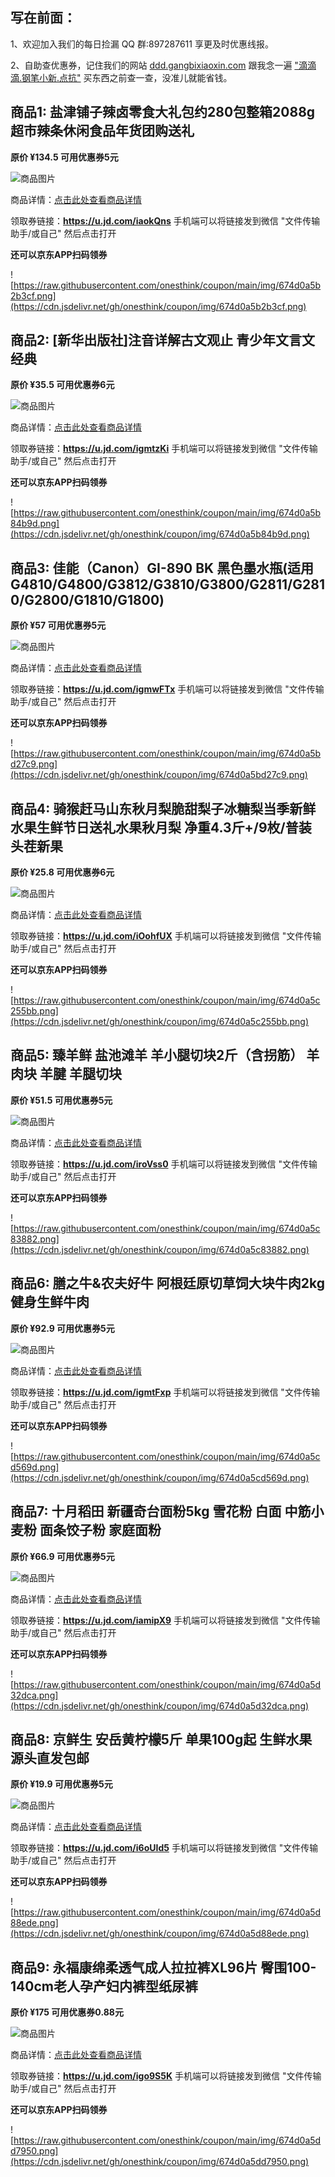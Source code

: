 ## 写在前面：

1、欢迎加入我们的每日捡漏 QQ 群:897287611 享更及时优惠线报。

2、自助查优惠券，记住我们的网站 [ddd.gangbixiaoxin.com](https://ddd.gangbixiaoxin.com) 跟我念一遍 ["滴滴滴.钢笔小新.点抗"](https://ddd.gangbixiaoxin.com) 买东西之前查一查，没准儿就能省钱。

## 商品1: 盐津铺子辣卤零食大礼包约280包整箱2088g 超市辣条休闲食品年货团购送礼

**原价 ¥134.5 可用优惠券5元**

![商品图片](https://img14.360buyimg.com/pop/jfs/t1/212154/9/43760/155341/6731be77F0b8f42f3/5af819f83833686f.png)

商品详情：[点击此处查看商品详情](https://union-click.jd.com/jdc?e=1003156031&amp;p=JF8BAacJK1olVQQEXF5VDkIeM28JGlsXWAUDUVpVCXtTXDdWRGtMGENDFlVDFhBPXDlfTwQKBlMdBgABFhNSVzMXQh5JAAhADhpRbCtxdzALZlxNKkNqAQwUay5yURFrGBlsMwQDXAM9Tit-WRNIfRNQWnlnIUkdBD9ucwp_eDBVKQRyPSo-QQ9vdgtbeQJxX3JgXTk_US9TdyRzbDkULU12HFYtbDhrAQ9AEy13BE9FIFwhbzB0YC5_GSNxKV9hCygpfxZCei5Jfz5ANmRhEl8lcT91egwIWSxsB292NyUKODN_XDBoSCx-OHl0Jj0tXBtiRRdQfCsZUTYDZF1cCEweBWgOEl4lbQYCZAgzCEoWAm4BHVkQVDYDZF5bCkkXAmwIH1kWWAQyVFZaOJy6u7qCqo6d5NKc3Inkr56ev7uWk2slbQUyVF9cCksTBG4KG2slXQUyV24DZkpEBWwBHlJGM1oHUwxVTwJUbW8JHV0VVAQFVG5fCUoVAV84Kz91O3JdVyNaUDxSazpaUjhwOFR8N10fcSUVAmdVex11NFx-FDgVTUxoZho4G2s)

领取券链接：**https://u.jd.com/iaokQns** 手机端可以将链接发到微信 "文件传输助手/或自己" 然后点击打开

**还可以京东APP扫码领券**

![https://raw.githubusercontent.com/onesthink/coupon/main/img/674d0a5b2b3cf.png](https://cdn.jsdelivr.net/gh/onesthink/coupon/img/674d0a5b2b3cf.png)

## 商品2: [新华出版社]注音详解古文观止 青少年文言文经典

**原价 ¥35.5 可用优惠券6元**

![商品图片]()

商品详情：[点击此处查看商品详情](https://union-click.jd.com/jdc?e=1003156031&amp;p=JF8BAdoJK1olXwMKUltaCkkSBV8IGlsVWgUGVVZbDkMfC19MRANLAjZbERscSkAJHTRQRA1CCVkdDwtCWhVLHTdNTwcKBENeCVAfUg8bfTBMZxBGBW1lIioiXklXdgtYUz9xLwFKOlw-bS1IYzt2Y15uNWB3AgQJU1xXDxtxazliPnlAIyctWD9eeDB-YgFNOWJ2Ej4VUiJ1ShNObwBmJGFYJBcqUEpyYSYJWztnB29gVS4bfzlzZgxrfAxhJFRgIC0USD9-Zw9zfCcTOE5hIjkCViNFZRNqbBJcA2VwMy4qazRSdzdocjtMCEViHD0kfy9jBBlhZzJiLn1dIyclaj91YCh8Yg1yKU8CFyg0dCtsY3sKbk8XKDZ0LTwgfS9TYA1beTlWDWdZVwgoSRd3D2M4GmsWXAYFXVhaDkISM18IG2tUMwEBUV1VAXsWM28OGVkVXAUCUFtbC04nA2cPK4y45dOI5YvVsZ-Ji7ixvI6c4dKc3G5tOEgnA24JGVsRWgcAVG5tCEgnAF9WdVpGWgNWVVpUZhcSBD0AUlkdMwYDU11eDUsfAF8KGloXXzYyZCACTDdcUDdjfC1hIlAAFCs5WANzZx0PUzUXPmNkCz4JdjMSeAdubg1PCV0yVG4)

领取券链接：**https://u.jd.com/igmtzKi** 手机端可以将链接发到微信 "文件传输助手/或自己" 然后点击打开

**还可以京东APP扫码领券**

![https://raw.githubusercontent.com/onesthink/coupon/main/img/674d0a5b84b9d.png](https://cdn.jsdelivr.net/gh/onesthink/coupon/img/674d0a5b84b9d.png)

## 商品3: 佳能（Canon）GI-890 BK 黑色墨水瓶(适用G4810/G4800/G3812/G3810/G3800/G2811/G2810/G2800/G1810/G1800)

**原价 ¥57 可用优惠券5元**

![商品图片](https://img14.360buyimg.com/pop/jfs/t1/156565/15/31120/21699/6347a01cEb6533202/ee6cdc787de7f4db.png)

商品详情：[点击此处查看商品详情](https://union-click.jd.com/jdc?e=1003156031&amp;p=JF8BAaYJK1olXwYLUVxVDksRB18LGVoSWgcAZBoCUBVIMzZNXhpXVhgcDwYCXhxDXHBTTkRHA1ocDBsJVFRORjNVFRlPGQpCNAckbTd-XzFcUD5TKn8BDBskCDZNZi1mHBtTVGZiFRcpCSJRQyhvHiQVSkYOIFwhbT9OfCt8QSxzKWJAUjwkazdgWS0BfzlqPmVYClc4cTBrdzJ8HjlsPnp2DhsCfwNjZRtQeBxiAm5lIxcIVz1uUTdgRD9mOwRXMTkuYAh1AhtqbDhyHXIAMDgpQThXex8cGS4BX3MyPyM0QBVgeDpoGyFlCgYBHTwgaillY2MEK1olXgcCU1dbD00eBl84G1slH2jX2NyEusdWQTpmXglHbQcyVFhfCksWAG8MHF0SWjYCXFlt3-av1uW5ztOsiZiKg-f63cKr1_GAK2slXjYCVV9fCE8QAm0IK2sVXjYBZAAzCRgQBmYIGFl7AQMFBlYVVwx5A24PGFwUWQMLZFxcCUkVM184WztMJGN-PQIDXAByRRhxGANQJAZ_DjsfZkxXRWZoexpcKQdrEh4ab05oA18IKw)

领取券链接：**https://u.jd.com/igmwFTx** 手机端可以将链接发到微信 "文件传输助手/或自己" 然后点击打开

**还可以京东APP扫码领券**

![https://raw.githubusercontent.com/onesthink/coupon/main/img/674d0a5bd27c9.png](https://cdn.jsdelivr.net/gh/onesthink/coupon/img/674d0a5bd27c9.png)

## 商品4: 骑猴赶马山东秋月梨脆甜梨子冰糖梨当季新鲜水果生鲜节日送礼水果秋月梨 净重4.3斤+/9枚/普装 头茬新果

**原价 ¥25.8 可用优惠券6元**

![商品图片](https://img14.360buyimg.com/pop/jfs/t1/88621/30/51943/682079/67176267F11ef26cb/b792eb673cfce8f0.png)

商品详情：[点击此处查看商品详情](https://union-click.jd.com/jdc?e=1003156031&amp;p=JF8BAdwJK1olXwcEXF1UD0wfB18IGlocXwYDV15YCkMUAV9MRANLAjZbERscSkAJHTRQRA1CCVkdDwtCWhVLHTdNTwcKBENeCVAfUg8bQCxqHD1mGQZ-Dx9aWANudh1uGwcWLXoKOlwDST5UZwZDXSR3G1pCCVkiflxXDxtxaz5sLm1FIDclaj9kaDB8GSdNOWV2EikVUih1AhNOeBBlOmFbKBcpekpzYW5aWyxnB2FgVT4bfzljYRsJTgxhJFRRIC0ISDxuawtzfCcTOE5hIjkCViNFZRNqez9AH2Z7NDc-QTMQdQZgci9MXAB0PT4_fy9_Cgxqfz51BGVdNCctbD9fYCh8GStzKnV9FCpfeC1sY3sKbk8XKDZ8IQkDeB1sSw0IRwJtJkJQMSUVdR1BD2M4GmsWXAYFXVhaDkISM18IG2tUMwYDUFZbCEoXM244G10XXwYDV15ZAUofAl8IE1wliqu6gdTs3cOu1_GAzOKyiI--gMDVOHsnAF8IGloXXQIFVVxdOHsXAF8LKwV7XFUKVFheWkJ5X2oPSVNeA0VsVF9bDEIeAGoJK1kUXAQAZG5tSwh1BAl7X1tpBkcFBBYkfTlxAzMLaycdMwRcFSsebCJcRRBqXQdVAAF9Im5dOA)

领取券链接：**https://u.jd.com/iOohfUX** 手机端可以将链接发到微信 "文件传输助手/或自己" 然后点击打开

**还可以京东APP扫码领券**

![https://raw.githubusercontent.com/onesthink/coupon/main/img/674d0a5c255bb.png](https://cdn.jsdelivr.net/gh/onesthink/coupon/img/674d0a5c255bb.png)

## 商品5: 臻羊鲜 盐池滩羊 羊小腿切块2斤（含拐筋） 羊肉块 羊腱 羊腿切块

**原价 ¥51.5 可用优惠券5元**

![商品图片](https://img14.360buyimg.com/pop/jfs/t1/39302/31/24047/143334/66cc2940F0cd85b9a/4ff4130923daa840.png)

商品详情：[点击此处查看商品详情](https://union-click.jd.com/jdc?e=1003156031&amp;p=JF8BAbYJK1olXwIGUlxUAEMUCl8IGloVXwACVF1UAEonRzBQRQQlBENHFRxWFlVMWzBeTA9KQl1XSwwDVFVPRjtUBAJQAVsMFgQZBDBeWy9_fFh3PEBxAzYqQz4VUBltewVyHmgALyQ_QStuCzZ6SR5gLkdgAQlKSEdjeh9tbDh-HHJ7ID0kewJTexpsSDlMOQR2Nlc6ahJzRxtDYCx3XHZJIBZVeC9kf21oU1NjP19LEypfdCxsYAxJbFltOXJbNwErfDxKVhZJWj9wCG1gNxhccDJjYRZrGxliJFxrID0mX3tnBjVjYQBsW2NJCAhbfS1vBG8JTiRTUQoyVW5eCUsQCmkPHVIQbTYCVG4fZpKhibmHoIOW8N-0z4f8nJyxpbaxmo-e-zYDZF5bCkkXAmwIHFoXWAMyVFZaOJy6u7qCqo6d5NKc3Inkr56ev7uWk2slbQUyVF9cCksTBG4KG2slXQUyV24DZkpEBGoBG1gWM1oHUwwNCBwSbW8JHFgSWQIKVm5fCUoVAV84KyBcBUZ1M10_aQ1kVAd_UC4XDnBnNAA6SyUVeBVqUjtsVV9wBhsoewp1Vjg4G2s)

领取券链接：**https://u.jd.com/iroVss0** 手机端可以将链接发到微信 "文件传输助手/或自己" 然后点击打开

**还可以京东APP扫码领券**

![https://raw.githubusercontent.com/onesthink/coupon/main/img/674d0a5c83882.png](https://cdn.jsdelivr.net/gh/onesthink/coupon/img/674d0a5c83882.png)

## 商品6: 膳之牛&amp;农夫好牛 阿根廷原切草饲大块牛肉2kg 健身生鲜牛肉

**原价 ¥92.9 可用优惠券5元**

![商品图片](https://img14.360buyimg.com/pop/jfs/t1/242868/30/15231/140358/66cd4acfF185c6188/b4d08297f8e0febd.png)

商品详情：[点击此处查看商品详情](https://union-click.jd.com/jdc?e=1003156031&amp;p=JF8BAZ8JK1olXDYCVV9dCkweAG8NGVglGVlaCgFtUQ5SQi0DBUVOBVlUAwoCFxBCHD1WR0VNGFJeSwcYVBYZQTVMF1h9JG5CPypUDBdOBw8PZTNsXQ4LCB1VfiUVUDBrcz9ULmdlKQ5fUTxTfGgfW1dhJHZnIz02Vj1-ew18aDBXJXNmBzwEbEljYWZveQJxGXJJLyk_CTtcdycAaz9mIQRiHFYrahJeRBsKZzxuPmVDI1wlbD9OYDB-byxICH9DFTo4XSB1YCkJYyJhP39hVBwqcRF-dwxzTGt8K2ViPQ45YCgQAD9rZiV0Lm91KCcbBEcnAl8LGlsSVAAFUldYOHsXA19edVsUXAcCXF9eDkonAl8IHVkXXQcBVFleAEgSM28AHGvC8L7X3u-IgPLDneffovzA1LrWytZtOHsUM28JGlkVWQEDVl5tOEsUM2w4RTUUDg4CV1ZbCiVLBmhaS1lBHWgCVVhZDkMfAWo4GVoUXwQyZG5eYDJ_QwR8El9JBAJiUyA1cUsfCjNLEy17X1VdNzY5STh2ZBJYGQJiGXkFZF5t)

领取券链接：**https://u.jd.com/igmtFxp** 手机端可以将链接发到微信 "文件传输助手/或自己" 然后点击打开

**还可以京东APP扫码领券**

![https://raw.githubusercontent.com/onesthink/coupon/main/img/674d0a5cd569d.png](https://cdn.jsdelivr.net/gh/onesthink/coupon/img/674d0a5cd569d.png)

## 商品7: 十月稻田 新疆奇台面粉5kg 雪花粉 白面 中筋小麦粉 面条饺子粉 家庭面粉

**原价 ¥66.9 可用优惠券5元**

![商品图片](https://img14.360buyimg.com/pop/jfs/t1/239442/11/9355/93012/666992eaF21e3a0e4/740ff36a811d7dd2.png)

商品详情：[点击此处查看商品详情](https://union-click.jd.com/jdc?e=1003156031&amp;p=JF8BAasJK1olXwQAVFZeDUwQBl8IGloUXA4KXFpYCUknRzBQRQQlBENHFRxWFlVMWzBeTA9KQl1XSwwDVFVPRjtUBAJQAVsMFgQZBBJRXRtxfAtpHQVVKiNYeE9NAm5JWABgCWgAERYqTg1gAhdgfQVeBXxEMRZKSEdjeh9tbChyAnB7DjgpeyxSexpsSDlMOQR2Nlc6ahJzRxtDYCx3XHZJIBZVeC9kf21oU1NjP19LEypfdCxsYAxJbFltOXJbNwErfDxKVhZJWj9wCG1gNxhccDJjYRZrGxliJFxrID0mX3t_VQ0BTTBqOmVfKgUpWA5hawxaTQx1UQoyVW5eCUsQCmkPHVIQbTYCVG4fZp-rs7ilooyu-dGn215tCXsXBW0KG1oWXQEHU11YOEsfBF_ftuPA17fX3OeJlsPAusjdkufBw44yZG5eOEsWAm0IH1wUXwYyZF5eOEgnXQEJSF5HCFQEBjABDUxFU2pIGDUVXAAGV1leD00nAW4JGVklbTZbEgApcSxHfy8LTCVoWHYGDl9cSQhMdjtmGR5dKkBEI18lYC1JSDdyXT5dbQYy)

领取券链接：**https://u.jd.com/iamipX9** 手机端可以将链接发到微信 "文件传输助手/或自己" 然后点击打开

**还可以京东APP扫码领券**

![https://raw.githubusercontent.com/onesthink/coupon/main/img/674d0a5d32dca.png](https://cdn.jsdelivr.net/gh/onesthink/coupon/img/674d0a5d32dca.png)

## 商品8: 京鲜生 安岳黄柠檬5斤 单果100g起 生鲜水果 源头直发包邮

**原价 ¥19.9 可用优惠券5元**

![商品图片](https://img14.360buyimg.com/pop/jfs/t1/157214/16/39545/137422/6669a825F875b2352/a16a699ded042be7.png)

商品详情：[点击此处查看商品详情](https://union-click.jd.com/jdc?e=1003156031&amp;p=JF8BAZ8JK1olXDYCVV9cAEMfAWsAHV4lGVlaCgFtUQ5SQi0DBUVOBVlUAwoCFxBCHD1WR0VNGFJeSwcYVBYZQTVMFzNMHg9rBwsYTywVShFAQSJ-K1JRNQEmQyUVC29fQj1wLQ5rFy1YeBxJYDIfW1dhJHZnIy0UVz1ufwlxeCBVJXNmBzwEbEljYWZveQJxGXJJLyk_CTtcdycAaz9mIQRiHFYrahJeRBsKZzxuPmVDI1wlbD9OYDB-byxICH9DFTo4XSB1YCkJYyJhP39hVBwqcRF-dwxzTGtQI2B_FD1cCytCR21VGQ4WGgMHJyAbBEcnAl8LGlsSVAAFUldYOHsXA19edVsUXAcHU1deD04nAl8IHVkXXQcBVFlUC0kTM28AHGvC8L7X3u-IgPLDneffovzA1LrWytZtOHsUM28JGlkVWQEDVl5tOEsUM2w4RTUUDgEFVVddACVLBmhaS11NBGgCVVleCUIeBGk4GVoUXwQyZG41UQgeajxdXhxyX098HAQkYz1DUA5XYBB7Xw4CAwc7bTsfaix7HitCA2VfZF5t)

领取券链接：**https://u.jd.com/i6oUId5** 手机端可以将链接发到微信 "文件传输助手/或自己" 然后点击打开

**还可以京东APP扫码领券**

![https://raw.githubusercontent.com/onesthink/coupon/main/img/674d0a5d88ede.png](https://cdn.jsdelivr.net/gh/onesthink/coupon/img/674d0a5d88ede.png)

## 商品9: 永福康绵柔透气成人拉拉裤XL96片 臀围100-140cm老人孕产妇内裤型纸尿裤

**原价 ¥175 可用优惠券0.88元**

![商品图片](https://img14.360buyimg.com/pop/jfs/t1/185175/3/50953/199743/672057a2Fc4da140e/408869cb6377fc2a.png)

商品详情：[点击此处查看商品详情](https://union-click.jd.com/jdc?e=1003156031&amp;p=JF8BAagJK1olXwIFVVpeCE8QAV8IGloUVAQLUFdbC0MnRzBQRQQlBENHFRxWFlVMWzBeTA9KQl1XSwwDVFVPRjtUBAJQAVsMFgQZBCpWADR9Ql9jAlsBLyE5CQNxdm1wRjMWAmgAID0tSTJRYzoPQxsSXFRfDQNKSEdjeh9tbCgVGHBrMA0pQR5IexpsSDlPLQRhHFYtahJRRxhTYCJ3FHJJIxZUYS9kRW1raVJxP19lCz0_YzJsYAxJbARHPnJLVBkqCTxKVhZJWj9ONm11DTpVcDJjYBh7ThphJHprLT0mX3t2QxROXAtpJ2NpIgUbTzMWew4OWwBTUQoyVW5eCUsQCmkPHVIQbTYCVG4LZksWAm4KElwQXAAyVW5dDkkVA24LG1wdVQEFZF5VD3vArtfdkerA1b_WytaKsezCitPchdMlbTYBZF5cCUkXB2gJGVslbQYBZF1tViUWUGYPT1wSVGheUVkPWEJTVgEIGlwUVAEAUFltCkoWAW04K2t0HAVZIQdZfhRKABR3f1pdO3MALAM1CxR5ARtraxpsG2ZXUwYdD0pFXjZVK1sl)

领取券链接：**https://u.jd.com/igo9S5K** 手机端可以将链接发到微信 "文件传输助手/或自己" 然后点击打开

**还可以京东APP扫码领券**

![https://raw.githubusercontent.com/onesthink/coupon/main/img/674d0a5dd7950.png](https://cdn.jsdelivr.net/gh/onesthink/coupon/img/674d0a5dd7950.png)

